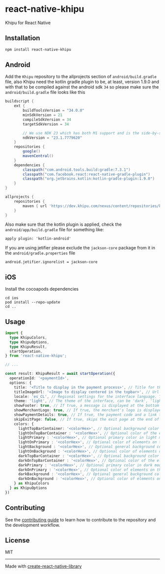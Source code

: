 # react-native-khipu

Khipu for React Native

## Installation

```sh
npm install react-native-khipu
```


## Android

Add the `Khipu` repository to the allprojects section of `android/build.gradle` file, also Khipu need the kotlin gradle plugin to be, at least, version 1.9.0 and with that to be compiled against the android sdk `34` so please make sure the  `android/build.gradle` file looks like this


```groovy
buildscript {
    ext {
        buildToolsVersion = "34.0.0"
        minSdkVersion = 21
        compileSdkVersion = 34
        targetSdkVersion = 34

        // We use NDK 23 which has both M1 support and is the side-by-side NDK version from AGP.
        ndkVersion = "23.1.7779620"
    }
    repositories {
        google()
        mavenCentral()
    }
    dependencies {
        classpath("com.android.tools.build:gradle:7.3.1")
        classpath("com.facebook.react:react-native-gradle-plugin")
        classpath("org.jetbrains.kotlin:kotlin-gradle-plugin:1.9.0")
    }
}

allprojects {
    repositories {
        maven { url 'https://dev.khipu.com/nexus/content/repositories/khenshin' }
    }
}

```

Also make sure that the kotlin plugin is applied, check the `android/app/build.gradle` file for something like:

```
apply plugin: 'kotlin-android'
```


If you are using jetifier please exclude the `jackson-core` package from it in the `android/gradle.properties` file

```
android.jetifier.ignorelist = jackson-core
```


## iOS

Install the cocoapods dependencies

```
cd ios
pod install --repo-update
cd ..
```


## Usage

```typescript
import {
  type KhipuColors,
  type KhipuOptions,
  type KhipuResult,
  startOperation,
} from 'react-native-khipu';

// ...

const result: KhipuResult = await startOperation({
  operationId: '<paymentId>',
  options: {
    title: '<Title to display in the payment process>', // Title for the top bar during the payment process.
    titleImageUrl: '<Image to display centered in the topbar>', // Url of the image to display in the top bar.
    locale: 'es_CL', // Regional settings for the interface language. The standard format combines an ISO 639-1 language code and an ISO 3166 country code. For example, "es_CL" for Spanish (Chile).
    theme: 'light', // The theme of the interface, can be 'dark', 'light' or 'system'
    showFooter: true, // If true, a message is displayed at the bottom with the Khipu logo.
    showMerchantLogo: true, // If true, the merchant's logo is displayed in the top bar.
    showPaymentDetails: true, // If true, the payment code and a link to view the details are displayed.
    skipExitPage: false, // If true, skips the exit page at the end of the payment process, whether successful or failed.
    colors: {
      lightTopBarContainer: '<colorHex>', // Optional background color for the top bar in light mode.
      lightOnTopBarContainer : '<colorHex>', // Optional color of the elements on the top bar in light mode.
      lightPrimary : '<colorHex>', // Optional primary color in light mode.
      lightOnPrimary : '<colorHex>', // Optional color of elements on the primary color in light mode.
      lightBackground : '<colorHex>', // Optional general background color in light mode.
      lightOnBackground : '<colorHex>', // Optional color of elements on the general background in light mode.
      darkTopBarContainer : '<colorHex>', // Optional background color for the top bar in dark mode.
      darkOnTopBarContainer : '<colorHex>', // Optional color of the elements on the top bar in dark mode.
      darkPrimary : '<colorHex>', // Optional primary color in dark mode.
      darkOnPrimary : '<colorHex>', // Optional color of elements on the primary color in dark mode.
      darkBackground : '<colorHex>', // Optional general background color in dark mode.
      darkOnBackground : '<colorHex>', // Optional color of elements on the general background in dark mode.
    } as KhipuColors
  } as KhipuOptions
})
```

## Contributing

See the [contributing guide](CONTRIBUTING.md) to learn how to contribute to the repository and the development workflow.

## License

MIT

---

Made with [create-react-native-library](https://github.com/callstack/react-native-builder-bob)
